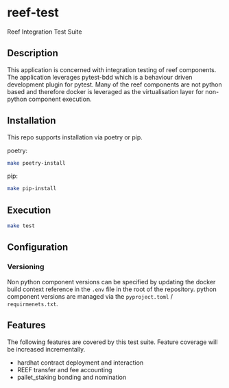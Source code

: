 # reef-test

Reef Integration Test Suite

## Description 

This application is concerned with integration testing of reef components.
The application leverages pytest-bdd which is a behaviour driven development
plugin for pytest.  Many of the reef components are not python based and therefore
docker is leveraged as the virtualisation layer for non-python component execution.

## Installation

This repo supports installation via poetry or pip.

poetry:
```bash
make poetry-install
```

pip:
```bash
make pip-install
```

## Execution

```bash
make test
```

## Configuration
### Versioning
Non python component versions can be specified by updating the docker build context
reference in the `.env` file in the root of the repository.  python component 
versions are managed via the `pyproject.toml` / `requirmenets.txt`.

## Features

The following features are covered by this test suite.  Feature coverage will be increased incrementally.

- hardhat contract deployment and interaction
- REEF transfer and fee accounting
- pallet_staking bonding and nomination
